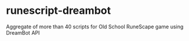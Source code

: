 # runescript-dreambot
Aggregate of more than 40 scripts for Old School RuneScape game using DreamBot API
